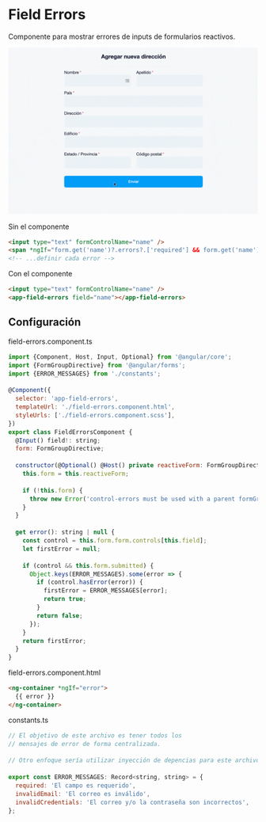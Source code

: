 # Field Errors

Componente para mostrar errores de inputs de formularios reactivos.

<div align="center">
  <img src="../.static/field-errors.gif" alt="Field errors">
</div>

Sin el componente
```html
<input type="text" formControlName="name" />
<span *ngIf="form.get('name')?.errors?.['required'] && form.get('name')?.touched">El campo es requerido</span>
<!-- ...definir cada error -->
```

Con el componente
```html
<input type="text" formControlName="name" />
<app-field-errors field="name"></app-field-errors>
```

## Configuración

field-errors.component.ts
```js
import {Component, Host, Input, Optional} from '@angular/core';
import {FormGroupDirective} from '@angular/forms';
import {ERROR_MESSAGES} from './constants';

@Component({
  selector: 'app-field-errors',
  templateUrl: './field-errors.component.html',
  styleUrls: ['./field-errors.component.scss'],
})
export class FieldErrorsComponent {
  @Input() field!: string;
  form: FormGroupDirective;

  constructor(@Optional() @Host() private reactiveForm: FormGroupDirective) {
    this.form = this.reactiveForm;

    if (!this.form) {
      throw new Error('control-errors must be used with a parent formGroup directive');
    }
  }

  get error(): string | null {
    const control = this.form.form.controls[this.field];
    let firstError = null;

    if (control && this.form.submitted) {
      Object.keys(ERROR_MESSAGES).some(error => {
        if (control.hasError(error)) {
          firstError = ERROR_MESSAGES[error];
          return true;
        }
        return false;
      });
    }
    return firstError;
  }
}
```

field-errors.component.html
```html
<ng-container *ngIf="error">
  {{ error }}
</ng-container>
```

constants.ts
```js
// El objetivo de este archivo es tener todos los 
// mensajes de error de forma centralizada.

// Otro enfoque sería utilizar inyección de depencias para este archivo.

export const ERROR_MESSAGES: Record<string, string> = {
  required: 'El campo es requerido',
  invalidEmail: 'El correo es inválido',
  invalidCredentials: 'El correo y/o la contraseña son incorrectos',
};
```